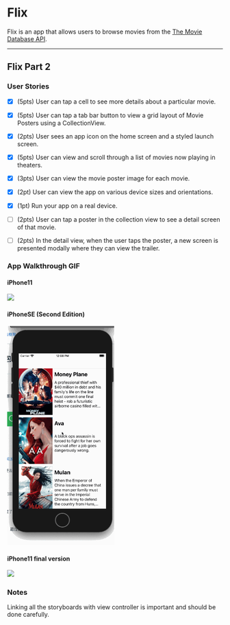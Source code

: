 # Flix

Flix is an app that allows users to browse movies from the [The Movie Database API](http://docs.themoviedb.apiary.io/#).


---
## Flix Part 2

### User Stories

- [x] (5pts) User can tap a cell to see more details about a particular movie.
- [x] (5pts) User can tap a tab bar button to view a grid layout of Movie Posters using a CollectionView.
- [x] (2pts) User sees an app icon on the home screen and a styled launch screen.
- [x] (5pts) User can view and scroll through a list of movies now playing in theaters.
- [x] (3pts) User can view the movie poster image for each movie.
- [x] (2pt) User can view the app on various device sizes and orientations.
- [x] (1pt) Run your app on a real device.
- [ ] (2pts) User can tap a poster in the collection view to see a detail screen of that movie.
- [ ] (2pts) In the detail view, when the user taps the poster, a new screen is presented modally where they can view the trailer.


### App Walkthrough GIF

#### iPhone11
<img src="./flix.gif" width=250><br>

#### iPhoneSE (Second Edition)
<img src="./flixAuto.gif" width=250><br>

#### iPhone11 final version
<img src="./flix2.gif" width=250><br>

### Notes
Linking all the storyboards with view controller is important and should be done carefully.
